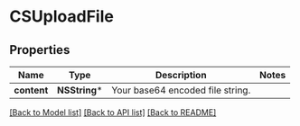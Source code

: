 # CSUploadFile

## Properties
Name | Type | Description | Notes
------------ | ------------- | ------------- | -------------
**content** | **NSString*** | Your base64 encoded file string. | 

[[Back to Model list]](../README.md#documentation-for-models) [[Back to API list]](../README.md#documentation-for-api-endpoints) [[Back to README]](../README.md)


